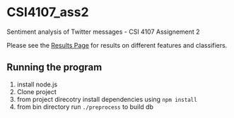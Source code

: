 # CSI4107_ass2
Sentiment analysis of Twitter messages - CSI 4107 Assignement 2

Please see the [Results Page](results/README.md) for results on different features and classifiers.

## Running the program
1. install node.js
2. Clone  project
3. from project direcotry install dependencies using `npm install`
4. from bin directory run `./preprocess` to build db

